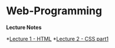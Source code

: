 # Web-Programming

**Lecture Notes**

 *[Lecture 1 - HTML](https://unexpected-fin-7b2.notion.site/Lecture-1-2438ec6e40e84b37924bf5c413653518)
 *[Lecture 2 - CSS part1](https://unexpected-fin-7b2.notion.site/Lecture-2-0e0ce94d466b422d9c08c925bcd4ee97)
